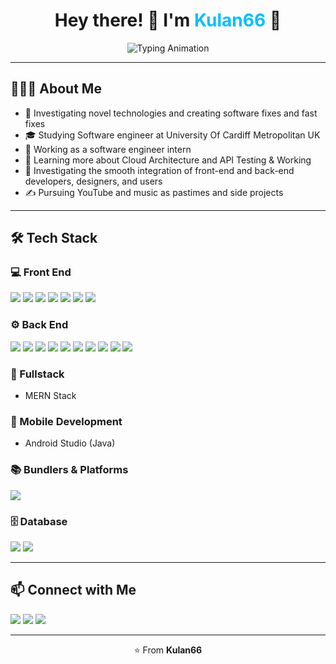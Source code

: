 <h1 align="center">Hey there! 👋 I'm <span style="color:#00BFFF;">Kulan66</span> 🚀</h1>

<p align="center">
  <img src="https://readme-typing-svg.herokuapp.com?font=Fira+Code&weight=500&size=22&duration=3000&pause=1000&center=true&vCenter=true&width=500&lines=Software+Engineer+Intern;Frontend+%7C+Backend+Developer;Tech+Explorer+%26+Cloud+Learner;Lifelong+Coder+%7C+Creative+Mind" alt="Typing Animation"/>
</p>

---

## 👨🏻‍💻 About Me

- 🤔 Investigating novel technologies and creating software fixes and fast fixes  
- 🎓 Studying Software engineer at University Of Cardiff Metropolitan UK  
- 💼 Working as a software engineer intern  
- 🌱 Learning more about Cloud Architecture and API Testing & Working  
- 💫 Investigating the smooth integration of front-end and back-end developers, designers, and users  
- ✍️ Pursuing YouTube and music as pastimes and side projects  

---

## 🛠 Tech Stack

### 💻 Front End
<p>
  <img src="https://img.shields.io/badge/TypeScript-3178C6?style=flat-square&logo=typescript&logoColor=white"/>
  <img src="https://img.shields.io/badge/JavaScript-F7DF1E?style=flat-square&logo=javascript&logoColor=black"/>
  <img src="https://img.shields.io/badge/React-61DAFB?style=flat-square&logo=react&logoColor=black"/>
  <img src="https://img.shields.io/badge/React Router-CA4245?style=flat-square&logo=reactrouter&logoColor=white"/>
  <img src="https://img.shields.io/badge/TailwindCSS-38B2AC?style=flat-square&logo=tailwind-css&logoColor=white"/>
  <img src="https://img.shields.io/badge/HTML-E34F26?style=flat-square&logo=html5&logoColor=white"/>
  <img src="https://img.shields.io/badge/CSS-1572B6?style=flat-square&logo=css3&logoColor=white"/>
</p>

### ⚙️ Back End
<p>
  <img src="https://img.shields.io/badge/JavaScript-F7DF1E?style=flat-square&logo=javascript&logoColor=black"/>
  <img src="https://img.shields.io/badge/TypeScript-3178C6?style=flat-square&logo=typescript&logoColor=white"/>
  <img src="https://img.shields.io/badge/Node.js-339933?style=flat-square&logo=node.js&logoColor=white"/>
  <img src="https://img.shields.io/badge/Express.js-000000?style=flat-square&logo=express&logoColor=white"/>
  <img src="https://img.shields.io/badge/Python-3776AB?style=flat-square&logo=python&logoColor=white"/>
  <img src="https://img.shields.io/badge/API-0052CC?style=flat-square&logo=fastapi&logoColor=white"/>
  <img src="https://img.shields.io/badge/Java-ED8B00?style=flat-square&logo=java&logoColor=white"/>
  <img src="https://img.shields.io/badge/PHP-777BB4?style=flat-square&logo=php&logoColor=white"/>
  <img src="https://img.shields.io/badge/C%23-239120?style=flat-square&logo=c-sharp&logoColor=white"/>
  <img src="https://img.shields.io/badge/C++-00599C?style=flat-square&logo=c%2B%2B&logoColor=white"/>
</p>

### 💫 Fullstack
- MERN Stack

### 📱 Mobile Development
- Android Studio (Java)

### 📚 Bundlers & Platforms
<p>
  <img src="https://img.shields.io/badge/Vite-646CFF?style=for-the-badge&logo=vite&logoColor=white"/>
</p>

### 🗄️ Database
<p>
  <img src="https://img.shields.io/badge/MongoDB-47A248?style=flat-square&logo=mongodb&logoColor=white"/>
  <img src="https://img.shields.io/badge/SQL-4479A1?style=flat-square&logo=mysql&logoColor=white"/>
</p>

---

## 📫 Connect with Me
<p>
  <a href="https://github.com/Kulan66"><img src="https://img.shields.io/badge/GitHub-Kulan66-181717?style=flat-square&logo=github&logoColor=white"/></a>
  <a href="mailto:kulanthamuditha66@gmail.com"><img src="https://img.shields.io/badge/Gmail-kulanthamuditha66@gmail.com-D14836?style=flat-square&logo=gmail&logoColor=white"/></a>
  <a href="www.linkedin.com/in/kulan-thamuditha-6b17672a7"><img src="https://img.shields.io/badge/LinkedIn-Kulan66-0077B5?style=for-the-badge&logo=linkedin&logoColor=white"/></a>
</p>

---

<p align="center">
  ⭐️ From <strong>Kulan66</strong>
</p>
